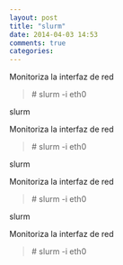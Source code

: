 ```yaml
---
layout: post
title: "slurm"
date: 2014-04-03 14:53
comments: true
categories: 
---
```

Monitoriza la interfaz de red 

>\# slurm -i eth0 

slurm

Monitoriza la interfaz de red 

>\# slurm -i eth0 

slurm

Monitoriza la interfaz de red 

>\# slurm -i eth0 

slurm

Monitoriza la interfaz de red 

>\# slurm -i eth0 

